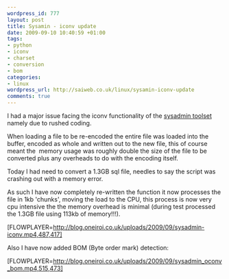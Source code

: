 ```yaml
--- 
wordpress_id: 777
layout: post
title: Sysamin - iconv update
date: 2009-09-10 10:40:59 +01:00
tags: 
- python
- iconv
- charset
- conversion
- bom
categories: 
- linux
wordpress_url: http://saiweb.co.uk/linux/sysamin-iconv-update
comments: true
---
```

I had a major issue facing the iconv functionality of the <a href="http://www.saiweb.co.uk/sysadmin">sysadmin toolset</a> namely due to rushed coding.

When loading a file to be re-encoded the entire file was loaded into the buffer, encoded as whole and written out to the new file, this of course meant the  memory usage was roughly double the size of the file to be converted plus any overheads to do with the encoding itself.

Today I had need to convert a 1.3GB sql file, needles to say the script was crashing out with a memory error.

As such I have now completely re-written the function it now processes the file in 1kb 'chunks', moving the load to the CPU, this process is now very cpu intensive the the memory overhead is minimal (during test processed the 1.3GB file using 113kb of memory!!!).

[FLOWPLAYER=http://blog.oneiroi.co.uk/uploads/2009/09/sysadmin-iconv.mp4,487,417]

Also I have now added BOM (Byte order mark) detection:

[FLOWPLAYER=http://blog.oneiroi.co.uk/uploads/2009/09/sysadmin_oconv_bom.mp4,515,473]
